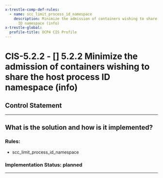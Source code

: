 ```yaml
---
x-trestle-comp-def-rules:
  - name: scc_limit_process_id_namespace
    description: Minimize the admission of containers wishing to share the host process
      ID namespace (info)
x-trestle-global:
  profile-title: OCP4 CIS Profile
---
```


# CIS-5.2.2 - \[\] 5.2.2 Minimize the admission of containers wishing to share the host process ID namespace (info)

## Control Statement

______________________________________________________________________

## What is the solution and how is it implemented?

<!-- For implementation status enter one of: implemented, partial, planned, alternative, not-applicable -->

<!-- Note that the list of rules under ### Rules: is read-only and changes will not be captured after assembly to JSON -->

<!-- Enter possible prose for implementation response at the control level here, after this comment -->

### Rules:

  - scc_limit_process_id_namespace

### Implementation Status: planned

______________________________________________________________________
